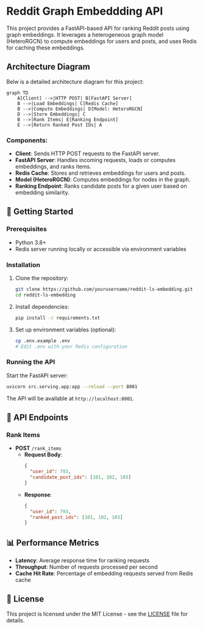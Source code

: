 # Reddit Graph Embeddding API

This project provides a FastAPI-based API for ranking Reddit posts using graph embeddings. It leverages a heterogeneous graph model (HeteroRGCN) to compute embeddings for users and posts, and uses Redis for caching these embeddings.

## Architecture Diagram

Belw is a detailed architecture diagram for this project:

```mermaid
graph TD
    A[Client] -->|HTTP POST| B[FastAPI Server]
    B -->|Load Embeddings| C[Redis Cache]
    B -->|Compute Embeddings| D[Model: HeteroRGCN]
    D -->|Store Embeddings| C
    B -->|Rank Items| E[Ranking Endpoint]
    E -->|Return Ranked Post IDs| A
```

### Components:
- **Client**: Sends HTTP POST requests to the FastAPI server.
- **FastAPI Server**: Handles incoming requests, loads or computes embeddings, and ranks items.
- **Redis Cache**: Stores and retrieves embeddings for users and posts.
- **Model (HeteroRGCN)**: Computes embeddings for nodes in the graph.
- **Ranking Endpoint**: Ranks candidate posts for a given user based on embedding similarity.

## 🚀 Getting Started

### Prerequisites
- Python 3.8+
- Redis server running locally or accessible via environment variables

### Installation
1. Clone the repository:
   ```bash
   git clone https://github.com/yourusername/reddit-ls-embedding.git
   cd reddit-ls-embedding
   ```

2. Install dependencies:
   ```bash
   pip install -r requirements.txt
   ```

3. Set up environment variables (optional):
   ```bash
   cp .env.example .env
   # Edit .env with your Redis configuration
   ```

### Running the API
Start the FastAPI server:
```bash
uvicorn src.serving.app:app --reload --port 8001
```

The API will be available at `http://localhost:8001`.

## 📝 API Endpoints

### Rank Items
- **POST** `/rank_items`
  - **Request Body**:
    ```json
    {
      "user_id": 793,
      "candidate_post_ids": [101, 102, 103]
    }
    ```
  - **Response**:
    ```json
    {
      "user_id": 793,
      "ranked_post_ids": [101, 102, 103]
    }
    ```

## 📊 Performance Metrics

- **Latency**: Average response time for ranking requests
- **Throughput**: Number of requests processed per second
- **Cache Hit Rate**: Percentage of embedding requests served from Redis cache

## 📄 License

This project is licensed under the MIT License - see the [LICENSE](LICENSE) file for details.